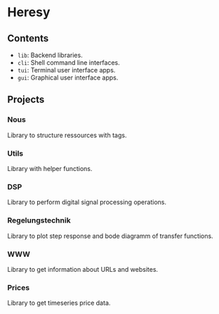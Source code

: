 # Heresy


## Contents

- `lib`: Backend libraries.
- `cli`: Shell command line interfaces.
- `tui`: Terminal user interface apps.
- `gui`: Graphical user interface apps.


## Projects


### Nous

Library to structure ressources with tags.


### Utils

Library with helper functions.


### DSP

Library to perform digital signal processing operations.


### Regelungstechnik

Library to plot step response and bode diagramm of transfer functions.


### WWW

Library to get information about URLs and websites.


### Prices 

Library to get timeseries price data.
